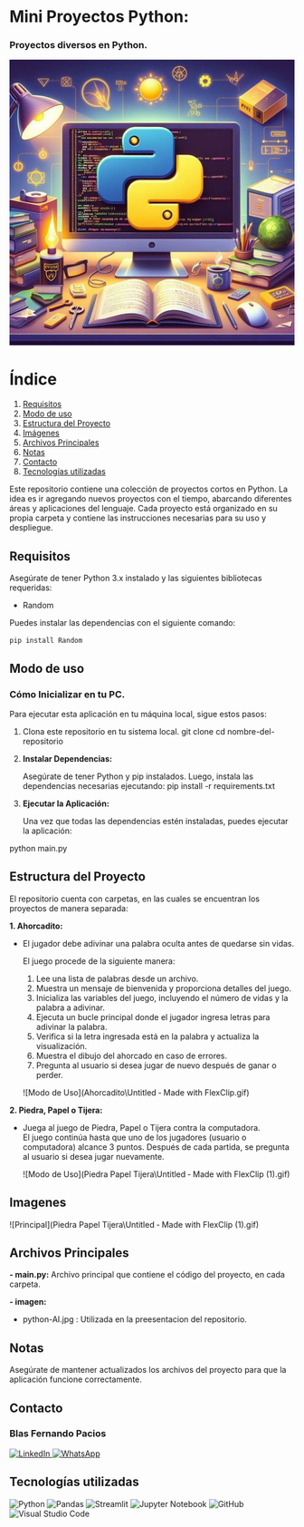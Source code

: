 # Mini Proyectos Python:
 ### Proyectos diversos en Python.

![Medico](python-IA.jpeg)

# Índice

1. [Requisitos](#requisitos)
2. [Modo de uso](#modo-de-uso)
3. [Estructura del Proyecto](#estructura-del-proyecto)
4. [Imágenes](#imágenes)
5. [Archivos Principales](#archivos-principales)
6. [Notas](#notas)
7. [Contacto](#contacto)
8. [Tecnologías utilizadas](#tecnologías-utilizadas)

Este repositorio contiene una colección de proyectos cortos en Python. La idea es ir agregando nuevos proyectos con el tiempo, abarcando diferentes áreas y aplicaciones del lenguaje. Cada proyecto está organizado en su propia carpeta y contiene las instrucciones necesarias para su uso y despliegue.



## Requisitos

Asegúrate de tener Python 3.x instalado y las siguientes bibliotecas requeridas:

- Random


Puedes instalar las dependencias con el siguiente comando:

```
pip install Random 
```

## Modo de uso

### Cómo Inicializar en tu PC.

Para ejecutar esta aplicación en tu máquina local, sigue estos pasos:

1. Clona este repositorio en tu sistema local.
git clone <URL-del-repositorio>
    cd nombre-del-repositorio


2. **Instalar Dependencias:**

    Asegúrate de tener Python y pip instalados. Luego, instala las dependencias necesarias ejecutando:
pip install -r requirements.txt

3. **Ejecutar la Aplicación:**

    Una vez que todas las dependencias estén instaladas, puedes ejecutar la aplicación:

python main.py




## Estructura del Proyecto

El repositorio cuenta con carpetas, en las cuales se encuentran los proyectos de manera separada:

**1. Ahorcadito:**

-   El jugador debe adivinar una palabra oculta antes de quedarse sin vidas.
    
    El juego procede de la siguiente manera:
    1. Lee una lista de palabras desde un archivo.
    2. Muestra un mensaje de bienvenida y proporciona detalles del juego.
    3. Inicializa las variables del juego, incluyendo el número de vidas y la palabra a adivinar.
    4. Ejecuta un bucle principal donde el jugador ingresa letras para adivinar la palabra.
    5. Verifica si la letra ingresada está en la palabra y actualiza la visualización.
    6. Muestra el dibujo del ahorcado en caso de errores.
    7. Pregunta al usuario si desea jugar de nuevo después de ganar o perder.

    ![Modo de Uso](Ahorcadito\Untitled ‑ Made with FlexClip.gif)

**2. Piedra, Papel o Tijera:**

- Juega al juego de Piedra, Papel o Tijera contra la computadora.  
El juego continúa hasta que uno de los jugadores (usuario o computadora) alcance 3 puntos.
Después de cada partida, se pregunta al usuario si desea jugar nuevamente.

    ![Modo de Uso](Piedra Papel Tijera\Untitled ‑ Made with FlexClip (1).gif)

## Imagenes

![Principal](Piedra Papel Tijera\Untitled ‑ Made with FlexClip (1).gif)



## Archivos Principales

**- main.py:** 
  Archivo principal que contiene el código del proyecto, en cada carpeta.



**- imagen:**
   - python-AI.jpg : Utilizada en la preesentacion del repositorio.


## Notas

Asegúrate de mantener actualizados los archivos del proyecto para que la aplicación funcione correctamente.

## Contacto

### Blas Fernando Pacios

[   ![LinkedIn](https://img.shields.io/badge/LinkedIn-0077B5?style=for-the-badge&logo=linkedin&logoColor=white)
](https://www.linkedin.com/in/blas-fernando-pacios) 
[![WhatsApp](https://img.shields.io/badge/WhatsApp-25D366?style=for-the-badge&logo=whatsapp&logoColor=white)
](https://wa.me/5493815467488)

## Tecnologías utilizadas


![Python](https://img.shields.io/badge/python-3670A0?style=for-the-badge&logo=python&logoColor=ffdd54)
![Pandas](https://img.shields.io/badge/pandas-%23150458.svg?style=for-the-badge&logo=pandas&logoColor=white)
![Streamlit](https://img.shields.io/badge/Streamlit-FF4B4B?style=for-the-badge&logo=streamlit&logoColor=white)
![Jupyter Notebook](https://img.shields.io/badge/jupyter-%23FA0F00.svg?style=for-the-badge&logo=jupyter&logoColor=white)
![GitHub](https://img.shields.io/badge/github-%23121011.svg?style=for-the-badge&logo=github&logoColor=white)
![Visual Studio Code](https://img.shields.io/badge/Visual%20Studio%20Code-0078d7.svg?style=for-the-badge&logo=visual-studio-code&logoColor=white)

